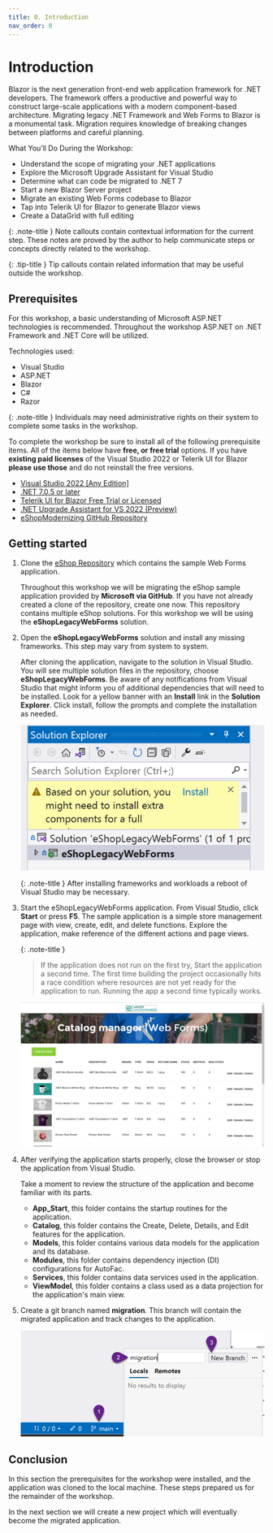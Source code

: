```yaml
---
title: 0. Introduction
nav_order: 0
---
```


# Introduction

Blazor is the next generation front-end web application framework for .NET developers. The framework offers a productive and powerful way to construct large-scale applications with a modern component-based architecture. Migrating legacy .NET Framework and Web Forms to Blazor is a monumental task. Migration requires knowledge of breaking changes between platforms and careful planning. 

What You’ll Do During the Workshop:

* Understand the scope of migrating your .NET applications
* Explore the Microsoft Upgrade Assistant for Visual Studio
* Determine what can code be migrated to .NET 7
* Start a new Blazor Server project
* Migrate an existing Web Forms codebase to Blazor
* Tap into Telerik UI for Blazor to generate Blazor views
* Create a DataGrid with full editing 

{: .note-title }
Note callouts contain contextual information for the current step. These notes are proved by the author to help communicate steps or concepts directly related to the workshop.

{: .tip-title }
Tip callouts contain related information that may be useful outside the workshop. 

## Prerequisites 

For this workshop, a basic understanding of Microsoft ASP.NET technologies is recommended. Throughout the workshop ASP.NET on .NET Framework and .NET Core will be utilized.

Technologies used:

* Visual Studio
* ASP.NET
* Blazor
* C#
* Razor

<!-- ??? 
```
		<UseRazorSourceGenerator>true</UseRazorSourceGenerator>
		<Nullable>enable</Nullable>
```		
-->

{: .note-title }
Individuals may need administrative rights on their system to complete some tasks in the workshop. 

To complete the workshop be sure to install all of the following prerequisite items. All of the items below have **free, or free trial** options. If you have **existing paid licenses** of the Visual Studio 2022 or Telerik UI for Blazor **please use those** and do not reinstall the free versions.

* [Visual Studio 2022 [Any Edition]](https://visualstudio.microsoft.com/downloads/)
* [.NET 7.0.5 or later](https://dotnet.microsoft.com/en-us/download/dotnet/7.0)
* [Telerik UI for Blazor Free Trial or Licensed](https://www.telerik.com/try/ui-for-blazor)
* [.NET Upgrade Assistant for VS 2022 (Preview)](https://marketplace.visualstudio.com/items?itemName=ms-dotnettools.upgradeassistant)
* [eShopModernizing GitHub Repository](https://github.com/dotnet-architecture/eShopModernizing)

## Getting started

1. Clone the [eShop Repository](https://github.com/dotnet-architecture/eShopModernizing) which contains the sample Web Forms application. 

	Throughout this workshop we will be migrating the eShop sample application provided by **Microsoft via GitHub**. If you have not already created a clone of the repository, create one now. This repository contains multiple eShop solutions. For this workshop we will be using the **eShopLegacyWebForms** solution.

2. Open the **eShopLegacyWebForms** solution and install any missing frameworks. This step may vary from system to system.

	After cloning the application, navigate to the solution in Visual Studio. You will see multiple solution files in the repository, choose **eShopLegacyWebForms**. Be aware of any notifications from Visual Studio that might inform you of additional dependencies that will need to be installed. Look for a yellow banner with an **Install** link in the **Solution Explorer**. Click install, follow the prompts and complete the installation as needed.

	![](img/1-installing-frameworks-vs.png) 
	
	{: .note-title }
	After installing frameworks and workloads a reboot of Visual Studio may be necessary.

3. Start the eShopLegacyWebForms application. From Visual Studio, click **Start** or press **F5**. The sample application is a simple store management page with view, create, edit, and delete functions. Explore the application, make reference of the different actions and page views.

    {: .note-title }
	> If the application does not run on the first try, Start the application a second time. The first time building the project occasionally hits a race condition where resources are not yet ready for the application to run. Running the app a second time typically works.

	![](img/2-eshop-start.png)

4. After verifying the application starts properly, close the browser or stop the application from Visual Studio.

	Take a moment to review the structure of the application and become familiar with its parts.

	* **App_Start**, this folder contains the startup routines for the application.
	* **Catalog**, this folder contains the Create, Delete, Details, and Edit features for the application.
	* **Models**, this folder contains various data models for the application and its database. 
	* **Modules**, this folder contains dependency injection (DI) configurations for AutoFac.
	* **Services**, this folder contains data services used in the application.
	* **ViewModel**, this folder contains a class used as a data projection for the application's main view.

5. Create a git branch named **migration**. This branch will contain the migrated application and track changes to the application.

	![](img/create-branch.png)
	
## Conclusion

In this section the prerequisites for the workshop were installed, and the application was cloned to the local machine. These steps prepared us for the remainder of the workshop.

In the next section we will create a new project which will eventually become the migrated application.